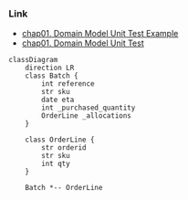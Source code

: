 ### Link
- [chap01. Domain Model Unit Test Example](https://github.com/cosmicpython/code/tree/chapter_01_domain_model_exercise)
- [chap01. Domain Model Unit Test](https://github.com/cosmicpython/code/tree/chapter_01_domain_model)

```mermaid
classDiagram
	direction LR
	class Batch {
		int reference
		str sku
		date eta
		int _purchased_quantity
		OrderLine _allocations
	}

	class OrderLine {
		str orderid
		str sku
		int qty
	}

	Batch *-- OrderLine
```